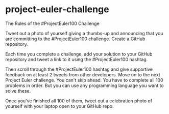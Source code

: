 # project-euler-challenge

The Rules of the #ProjectEuler100 Challenge

Tweet out a photo of yourself giving a thumbs-up and announcing that you are committing to the #ProjectEuler100 challenge.
Create a GitHub repository.

Each time you complete a challenge, add your solution to your GitHub repository and tweet a link to it using the #ProjectEuler100 hashtag.

Then scroll through the #ProjectEuler100 hashtag and give supportive feedback on at least 2 tweets from other developers.
Move on to the next Project Euler challenge. You can't skip ahead. You have to complete all 100 problems in order. But you can use any programming language you want to solve these.

Once you've finished all 100 of them, tweet out a celebration photo of yourself with your laptop open to your GitHub repo.
